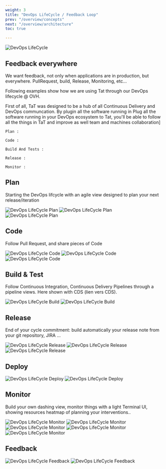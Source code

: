 ```yaml
---
weight: 3
title: "DevOps LifeCycle / Feedback Loop"
prev: "/overview/concepts"
next: "/overview/architecture"
toc: true

---
```


![DevOps LifeCycle](/imgs/devops-lifecycle.png?width=50%)

## Feedback everywhere
We want feedback, not only when applications are in production, but everywhere.
PullRequest, build, Release, Monitoring, etc...

Following examples show how we are using Tat through our DevOps lifecycle @ OVH.

First of all, TaT was designed to be a hub of all Continuous Delivery and DevOps communcation. By plugin all the software running in Plug all the software running in your DevOps ecosystem to Tat, you'll be able to follow all the things in TaT and improve as well team and machines collaboration]


    Plan :

    Code :

    Build And Tests :

    Release :

    Monitor :

## Plan

Starting the DevOps lifcycle with an agile view designed to plan your next release/iteration

![DevOps LifeCycle Plan](/imgs/devops-lifecycle-plan.png?width=250px)
![DevOps LifeCycle Plan](/imgs/devops-lifecycle-plan-agile.png?width=750px)
![DevOps LifeCycle Plan](/imgs/devops-lifecycle-plan-roadmap.png?width=750px)

## Code

Follow Pull Request, and share pieces of Code

![DevOps LifeCycle Code](/imgs/devops-lifecycle-code.png?width=250px)
![DevOps LifeCycle Code](/imgs/devops-lifecycle-code-gist.png?width=750px)
![DevOps LifeCycle Code](/imgs/devops-lifecycle-code-pull-request.png?width=750px)

## Build & Test

Follow Continuous Integration, Continuous Delivery Pipelines through a pipeline views. Here shown with CDS (lien vers CDS).

![DevOps LifeCycle Build](/imgs/devops-lifecycle-build.png?width=250px)
![DevOps LifeCycle Build](/imgs/devops-lifecycle-build-cds.png?width=750px)

## Release

End of your cycle commitment: build automatically your release note from your git repository, JIRA ...

![DevOps LifeCycle Release](/imgs/devops-lifecycle-release.png?width=250px)
![DevOps LifeCycle Release](/imgs/devops-lifecycle-release-changelog-1.png?width=750px)
![DevOps LifeCycle Release](/imgs/devops-lifecycle-release-changelog-2.png?width=750px)

## Deploy

![DevOps LifeCycle Deploy](/imgs/devops-lifecycle-deploy.png?width=250px)
![DevOps LifeCycle Deploy](/imgs/devops-lifecycle-build-cds.png?width=750px)

## Monitor

Build your own dashing view, monitor things with a light Terminal UI, showing resources heatmap of planning your interventions..

![DevOps LifeCycle Monitor](/imgs/devops-lifecycle-monitor.png?width=250px)
![DevOps LifeCycle Monitor](/imgs/devops-lifecycle-monitor-dashboard.png?width=750px)
![DevOps LifeCycle Monitor](/imgs/devops-lifecycle-monitor-tatcli.png?width=750px)
![DevOps LifeCycle Monitor](/imgs/devops-lifecycle-monitor-multiple.png?width=750px)
![DevOps LifeCycle Monitor](/imgs/devops-lifecycle-monitor-oncall.png?width=750px)

## Feedback

![DevOps LifeCycle Feedback](/imgs/devops-lifecycle-feedback.png?width=250px)
![DevOps LifeCycle Feedback](/imgs/devops-lifecycle-feedback-kpi.png?width=750px)
